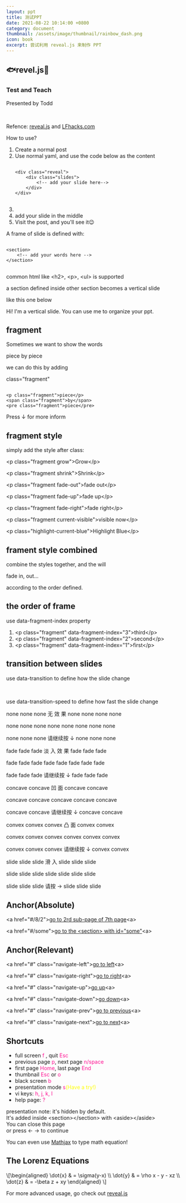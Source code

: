 ```yaml
---
layout: ppt
title: 测试PPT
date: 2021-08-22 10:14:00 +0800
category: document
thumbnail: /assets/image/thumbnail/rainbow_dash.png
icon: book
excerpt: 尝试利用 reveal.js 来制作 PPT
---
```


<div class="reveal">
    <div class="slides">
    <!--Title-->
    <section data-background-color="aquamarine">
        <h2>🐟revel.js🐳</h2>
        <h3>Test and Teach</h3>
        <p>Presented by Todd</p><br/>
        <p>Refence: <a href="https://revealjs.com/">reveal.js</a>
        and <a href="https://www.lfhacks.com/assets/revealjs.html">LFhacks.com</a>
        </p>
    </section>
    <!--Slide 2-->
    <section>
        How to use?
        <ol>
            <li>Create a normal post</li>
            <li>Use normal yaml, and use the code below as the content
                <pre><code data-trim data-noescape>
&lt;div class="reveal"&gt;
    &lt;div class="slides"&gt;
        &lt;!-- add your slide here--&gt;
    &lt;/div>
&lt;/div&gt;
                </code></pre>
            <li>
            <li>add your slide in the middle</li>
            <li>Visit the post, and you'll see it😉</li>
        </ol>
    </section>
    <!--Slide 3-->
    <section>
        <p>A frame of slide is defined with:</p>
        <pre><code data-trim data-noescape>
&lt;section&gt;
    &lt;!-- add your words here --&gt;
&lt;/section&gt;
        </code></pre>
    <p>common html like &lt;h2&gt;, &lt;p&gt;, &lt;ul&gt; is supported</p>
    </section>
    <!--Slide 4-->
    <section>
        <section>
        <p>a section defined inside other section becomes a vertical slide</p>
        <p>like this one below</p>
        </section>
        <section>
        Hi! I'm a vertical slide. You can use me to organize your ppt.
        </section>
    </section>
    <!--Slide 5-->
    <section>
        <h2>fragment</h2>
        <p class="fragment">Sometimes we want to show the words</p>
        <span class="fragment">piece</span>
        <span class="fragment">by</span>
        <span class="fragment">piece</span>
        <p class="fragment">we can do this by adding</p>
        <p class="fragment">class="fragment"</p>
        <pre class="fragment"><code>
&lt;p class=&quot;fragment&quot;&gt;piece&lt;/p&gt;
&lt;span class=&quot;fragment&quot;&gt;by&lt;/span&gt;
&lt;pre class=&quot;fragment&quot;&gt;piece&lt;/pre&gt;</code></pre>
            <p class="fragment">Press ↓ for more inform</p>
        </section>
        <section>
            <h2>fragment style</h2>
            <span>simply add the style after class:</span>
            <p class="fragment grow">&lt;p class=&quot;fragment grow&quot;&gt;Grow&lt;/p&gt;</p>
            <p class="fragment shrink">&lt;p class=&quot;fragment shrink&quot;&gt;Shrink&lt;/p&gt;</p>
            <p class="fragment fade-out">&lt;p class=&quot;fragment fade-out&quot;&gt;fade out&lt;/p&gt;</p>
            <p class="fragment fade-up">&lt;p class=&quot;fragment fade-up&quot;&gt;fade up&lt;/p&gt;</p>
            <p class="fragment fade-right">&lt;p class=&quot;fragment fade-right&quot;&gt;fade right&lt;/p&gt;</p>
            <p class="fragment current-visible">&lt;p class=&quot;fragment current-visible&quot;&gt;visible now&lt;/p&gt;</p>
            <p class="fragment highlight-current-blue">&lt;p class=&quot;highlight-current-blue&quot;&gt;Highlight Blue&lt;/p&gt;</p>
        </section>
        <section>
            <h2>frament style combined</h2>
            <p><span>combine the styles together, and the will</span></p>
            <span class="fragment fade-in">
                        <span class="fragment fade-out">
                            fade in, out...
                        </span>
            </span>
            <p>according to the order defined.</p>
        </section>
        <section>
            <h2>the order of frame</h2>
            <p>use data-fragment-index property</p>
            <ol>
            <li class="fragment" data-fragment-index="3">&lt;p class=&quot;fragment&quot; data-fragment-index=&quot;3&quot;&gt;third&lt;/p&gt;</li>
            <li class="fragment" data-fragment-index="2">&lt;p class=&quot;fragment&quot; data-fragment-index=&quot;2&quot;&gt;second&lt;/p&gt;</li>
            <li class="fragment" data-fragment-index="1">&lt;p class=&quot;fragment&quot; data-fragment-index=&quot;1&quot;&gt;first&lt;/p&gt;</li>
            </ol>
        </section>
    </section>
    <!--Slide 6-->
    <section>
        <section>
            <h2>transition between slides</h2>
            <p>use data-transition to define how the slide change</p><br>
            <p>use data-transition-speed to define how fast the slide change</p>
        </section>
        <section data-transition="none" data-transition-speed="slow">
            <p>none none none  无 效 果  none none none none</p>
            <p>none none none none none none none none</p>
            <p>none none none  请继续按 ↓ none none none</p>
        </section>
        <section data-transition="fade" data-transition-speed="slow">
            <p>fade fade fade 淡 入 效 果 fade fade fade</p>
            <p>fade fade fade fade  fade fade fade fade</p>
            <p>fade fade fade  请继续按 ↓ fade fade fade</p>
        </section>
        <section data-transition="concave" data-transition-speed="slow">
            <p>concave concave  凹  面  concave concave </p>
            <p>concave concave concave concave concave </p>
            <p>concave concave 请继续按 ↓ concave concave </p>
        </section>
        <section data-transition="convex" data-transition-speed="slow">
            <p>convex convex convex  凸 面  convex convex</p>
            <p>convex convex convex convex convex convex</p>
            <p>convex convex convex 请继续按 ↓ convex convex</p>
        </section>
        <section data-transition="slide" data-transition-speed="slow">
            <p>slide slide slide  滑 入 slide slide slide</p>
            <p>slide slide slide slide slide slide slide</p>
            <p>slide slide slide  请按 → slide slide slide</p>
        </section>
    </section>
    <!--Slide 7-->
    <section>
        <h2>Anchor(Absolute)</h2>
        <p>&lt;a href="#/8/2"&gt;<a href="#/7/2">go to 2rd sub-page of 7th page</a>&lt;a&gt;</p>
        <p>&lt;a href="#/some"&gt;<a href="#/some">go to the &lt;section&gt; with id="some"</a>&lt;a&gt;</p>
    </section>
    <section>
        <h2>Anchor(Relevant)</h2>
        <p>&lt;a href="#" class="navigate-left"&gt;<a href="#" class="navigate-left">go to left</a>&lt;a&gt;</p>
        <p>&lt;a href="#" class="navigate-right"&gt;<a href="#" class="navigate-right">go to right</a>&lt;a&gt;</p>
        <p>&lt;a href="#" class="navigate-up"&gt;<a href="#" class="navigate-up">go up</a>&lt;a&gt;</p>
        <p>&lt;a href="#" class="navigate-down"&gt;<a href="#" class="navigate-down">go down</a>&lt;a&gt;</p>
        <p>&lt;a href="#" class="navigate-prev"&gt;<a href="#" class="navigate-prev">go to previous</a>&lt;a&gt;</p>
        <p>&lt;a href="#" class="navigate-next"&gt;<a href="#" class="navigate-next">go to next</a>&lt;a&gt;</p>
    </section>
    <!--Slide 8-->
    <section>
        <h2>Shortcuts</h2>
        <ul>
        <li>full screen <span style='color:deeppink'>f</span> , quit <span style='color:deeppink'>Esc</span></li>
        <li>previous page <span style='color:deeppink'>p</span>, next page <span style='color:deeppink'>n/space</span></li>
        <li>first page <span style='color:deeppink'>Home</span>, last page <span style='color:deeppink'>End</span></li>
        <li>thumbnail <span style='color:deeppink'>Esc</span> or <span style='color:deeppink'>o</span></li>
        <li>black screen <span style='color:deeppink'>b</span></li>
        <li>presentation mode <span style='color:deeppink'>s</span><span class="fragment" style='color:yellow'>(Have a try!)</span></li>
        <li>vi keys: <span style='color:deeppink'>h, j, k, l</span></li>
        <li>help page: <span style='color:deeppink'>?</span></li>
        </ul>
        <aside class="notes">
            presentation note: it's hidden by default. <br>It's added inside &lt;section&gt;&lt;/section&gt; with &lt;aside&gt;&lt;/aside&gt;<br>You can close this page<br>or press ← → to continue
        </aside>
    </section>
    <!--Slide 9-->
    <section>
        <p>You can even use <a href="https://www.mathjax.org/">Mathjax</a> to type math equation!</p>
        <h2>The Lorenz Equations</h2>
        \[\begin{aligned}
        \dot{x} &amp; = \sigma(y-x) \\
        \dot{y} &amp; = \rho x - y - xz \\
        \dot{z} &amp; = -\beta z + xy
        \end{aligned} \]
    </section>
    <!--Slide 10-->
    <section>
        <p>For more advanced usage, go check out <a href="https://revealjs.com/">reveal.js</a></p>
    </section>
    </div>
</div>